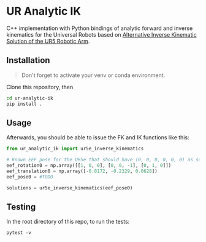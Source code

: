 UR Analytic IK
================
C++ implementation with Python bindings of analytic forward and inverse kinematics for the Universal Robots based on [Alternative Inverse Kinematic Solution of the UR5 Robotic Arm](https://link.springer.com/chapter/10.1007/978-3-030-90033-5_22).

Installation
------------

> Don't forget to activate your venv or conda environment.

Clone this repository, then
```bash
cd ur-analytic-ik
pip install .
```


Usage
-----
Afterwards, you should be able to issue the FK and IK functions like this:



```python
from ur_analytic_ik import ur5e_inverse_kinematics

# Known EEF pose for the UR5e that should have (0, 0, 0, 0, 0, 0) as solution for the joints:
eef_rotation0 = np.array([[1, 0, 0], [0, 0, -1], [0, 1, 0]])
eef_translation0 = np.array([-0.8172, -0.2329, 0.0628])
eef_pose0 = #TODO

solutions = ur5e_inverse_kinematics(eef_pose0)
```

Testing
-------
In the root directory of this repo, to run the tests:
```
pytest -v
```